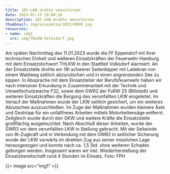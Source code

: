 ```yaml
---
title: 18t-LKW drohte umzustürzen
date: 2023-01-15 19:04:16
description: 18t-LKW drohte umzustürzen
thumbnail: img/einsaetze/2023/0000.jpg
resources:
- name: img1
  src: img/THLKW-Volksdorf.jpg
---
```

Am späten Nachmittag des 11.01.2023 wurde die FF Eppendorf mit ihrer technischen Einheit und weiteren Einsatzkräften der Feuerwehr Hamburg mit dem Einsatzstichwort THLKW in den Stadtteil Volksdorf alarmiert. An der Einsatzstelle drohte ein 18t schwerer Seitenkipper mit Ladekran von einem Waldweg seitlich abzurutschen und in einen angrenzenden See zu kippen.  In Absprache mit dem Einsatzleiter der Berufsfeuerwehr haben wir nach intensiver Erkundung in Zusammenarbeit mit der Technik und Umweltschutzwache F32, sowie dem GWR2 der FuRW 25 (Billstedt) und weiteren Einsatzkräften die Bergung des verunfallten LKW eingeleitet. Im Verlauf der Maßnahmen wurde der LKW seitlich gesichert, um ein weiteres Abrutschen auszuschließen. Im Zuge der Maßnahmen wurden kleinere Äste und Gestrüpp für ein unfallfreies Arbeiten mittels Motorkettensäge entfernt. Zeitgleich wurde durch den GKW und weitere Kräfte die Einsatzstelle großflächig ausgeleuchtet. Nach Abschluß dieser Arbeiten, wurde der GWR3 vor dem verunfallten LKW in Stellung gebracht. Mit der Seilwinde von 8t-Zugkraft und in Verbindung mit dem GWR2 in seitlicher Sicherung wurde der LKW vorwärts im direkten Zug aus seiner misslichen Lage herausgezogen und konnte nach ca. 1,5 Std. ohne weiteren Schaden geborgen werden. Insgesamt waren wir inkl. Wiederherstellung der Einsatzbereitschaft rund 4 Stunden im Einsatz.  Foto: FPH

{{< image src="img1" >}}  

